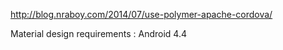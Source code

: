 http://blog.nraboy.com/2014/07/use-polymer-apache-cordova/

Material design requirements : Android 4.4